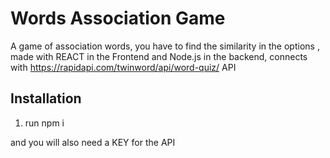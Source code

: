 # Words Association Game

A game of association words, you have to find the similarity in the options , made with REACT in the Frontend and Node.js in the backend, connects with https://rapidapi.com/twinword/api/word-quiz/ API

## Installation

1. run npm i

and you will also need a KEY for the API

